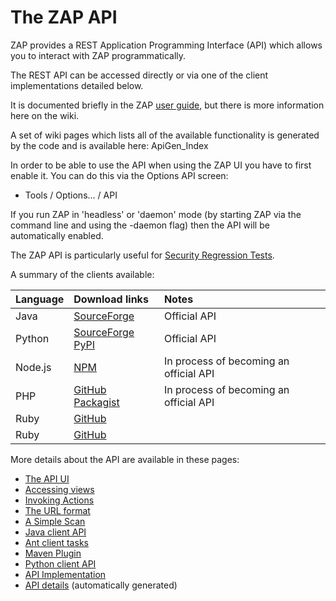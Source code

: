 # The ZAP API

ZAP provides a REST Application Programming Interface (API) which allows you to interact with ZAP programmatically.

The REST API can be accessed directly or via one of the client implementations detailed below.

It is documented briefly in the ZAP [user guide](https://github.com/zaproxy/zap-core-help/wiki/HelpStartConceptsApi), but there is more information here on the wiki.

A set of wiki pages which lists all of the available functionality is generated by the code and is available here: ApiGen\_Index

In order to be able to use the API when using the ZAP UI you have to first enable it. You can do this via the Options API screen:
  * Tools / Options... / API

If you run ZAP in 'headless' or 'daemon' mode (by starting ZAP via the command line and using the -daemon flag) then the API will be automatically enabled.

The ZAP API is particularly useful for [Security Regression Tests](SecRegTests).

A summary of the clients available:

| **Language** | **Download links** | **Notes** |
|:-------------|:-------------------|:----------|
| Java         | [SourceForge](https://sourceforge.net/projects/zaproxy/files/client-api/) | Official API  |
| Python       | [SourceForge](https://sourceforge.net/projects/zaproxy/files/client-api/) [PyPI](https://pypi.python.org/pypi/python-owasp-zap-v2.4) | Official API  |
| Node.js      | [NPM](https://www.npmjs.org/package/zaproxy) | In process of becoming an official API |
| PHP          | [GitHub](https://github.com/yukisov/php-owasp-zap-v2) [Packagist](https://packagist.org/packages/zaproxy/php-owasp-zap-v2)  | In process of becoming an official API |
| Ruby         | [GitHub](https://github.com/SUSE/owasp_zap) |           |
| Ruby         | [GitHub](https://github.com/vpereira/owasp_zap) |           |

More details about the API are available in these pages:
  * [The API UI](ApiDetailsUI)
  * [Accessing views](ApiDetailsViews)
  * [Invoking Actions](ApiDetailsActions)
  * [The URL format](ApiDetailsUrlFormat)
  * [A Simple Scan](ApiDetailsSimpleScan)
  * [Java client API](ApiJava)
  * [Ant client tasks](ApiAnt)
  * [Maven Plugin](ApiMaven)
  * [Python client API](ApiPython)
  * [API Implementation](ApiImplementation)
  * [API details](ApiGen_Index) (automatically generated)